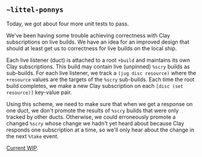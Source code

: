 ## `~littel-ponnys`
Today, we got about four more unit tests to pass.

We've been having some trouble achieving correctness with Clay subscriptions on
live builds. We have an idea for an improved design that should at least get us
to correctness for live builds on the local ship.

Each live listener (duct) is attached to a root `+build` and maintains its own
Clay subscriptions. This build may contain live (unpinned) `%scry` builds as
sub-builds. For each live listener, we track a `(jug disc resource)` where the
`+resource` values are the targets of the `%scry` sub-builds. Each time the
root build completes, we make a new Clay subscription on each `[disc (set
resource)]` key-value pair.

Using this scheme, we need to make sure that when we get a response on one
duct, we don't promote the results of `%scry` builds that were only tracked by
other ducts. Otherwise, we could erroneously promote a changed `%scry` whose
change we hadn't yet heard about because Clay responds one subscription at a
time, so we'll only hear about the change in the next `%take` event.

[Current WIP](https://github.com/urbit/arvo/commit/a12f2db36338749394675f5d4e77efabbf338157).